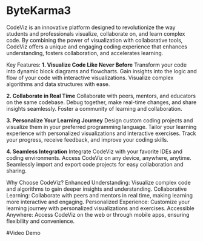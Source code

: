 # ByteKarma3

CodeViz is an innovative platform designed to revolutionize the way students and professionals visualize, collaborate on, and learn complex code. By combining the power of visualization with collaborative tools, CodeViz offers a unique and engaging coding experience that enhances understanding, fosters collaboration, and accelerates learning.

Key Features:
**1. Visualize Code Like Never Before**
Transform your code into dynamic block diagrams and flowcharts.
Gain insights into the logic and flow of your code with interactive visualizations.
Visualize complex algorithms and data structures with ease.

**2. Collaborate in Real Time**
Collaborate with peers, mentors, and educators on the same codebase.
Debug together, make real-time changes, and share insights seamlessly.
Foster a community of learning and collaboration.

**3. Personalize Your Learning Journey**
Design custom coding projects and visualize them in your preferred programming language.
Tailor your learning experience with personalized visualizations and interactive exercises.
Track your progress, receive feedback, and improve your coding skills.

**4. Seamless Integration**
Integrate CodeViz with your favorite IDEs and coding environments.
Access CodeViz on any device, anywhere, anytime.
Seamlessly import and export code projects for easy collaboration and sharing.

Why Choose CodeViz?
Enhanced Understanding: Visualize complex code and algorithms to gain deeper insights and understanding.
Collaborative Learning: Collaborate with peers and mentors in real time, making learning more interactive and engaging.
Personalized Experience: Customize your learning journey with personalized visualizations and exercises.
Accessible Anywhere: Access CodeViz on the web or through mobile apps, ensuring flexibility and convenience.

#Video Demo
